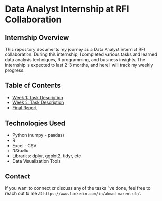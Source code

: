 # Data Analyst Internship at RFI Collaboration

## Internship Overview

This repository documents my journey as a Data Analyst intern at RFI collaboration. During this internship, I completed various tasks and learned data analysis techniques, R programming, and business insights. The internship is expected to last 2-3 months, and here I will track my weekly progress.

## Table of Contents

- [Week 1: Task Description](./Week_1/README.md)
- [Week 2: Task Description](./Week_2/README.md)
- [Final Report](./Final-Report/summary.md)

## Technologies Used

- Python (numpy - pandas)
- R
- Excel - CSV
- RStudio
- Libraries: dplyr, ggplot2, tidyr, etc.
- Data Visualization Tools

## Contact

If you want to connect or discuss any of the tasks I've done, feel free to reach out to me at `https://www.linkedin.com/in/ahmad-mazentrab/`.
